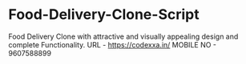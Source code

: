 # Food-Delivery-Clone-Script
 Food Delivery Clone with attractive and visually appealing design and complete Functionality.
URL - https://codexxa.in/
MOBILE NO - 9607588899
